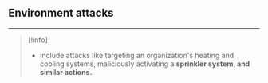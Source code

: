 ## Environment attacks
---
>[!info]
>- include attacks like targeting an organization's heating and cooling systems, maliciously activating a **sprinkler system, and similar actions.**